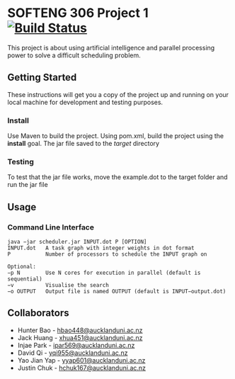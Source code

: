 # SOFTENG 306 Project 1 [![Build Status](https://travis-ci.com/hbao448/306A1.svg?token=cciKEDpQyfT6yqJyJd58&branch=master)](https://travis-ci.com/hbao448/306A1)

This project is about using artificial intelligence and parallel processing power to solve a difficult scheduling problem.

## Getting Started
These instructions will get you a copy of the project up and running on your local machine for development and testing purposes.

### Install 
Use Maven to build the project. Using pom.xml, build the project using the **install** goal. The jar file saved to the *target* directory

### Testing
To test that the jar file works, move the example.dot to the target folder and run the jar file

## Usage

### Command Line Interface
````
java −jar scheduler.jar INPUT.dot P [OPTION]
INPUT.dot   A task graph with integer weights in dot format
P           Number of processors to schedule the INPUT graph on

Optional:
−p N        Use N cores for execution in parallel (default is sequential)
−v          Visualise the search
−o OUTPUT   Output file is named OUTPUT (default is INPUT−output.dot)
````

## Collaborators
* Hunter Bao - hbao448@aucklanduni.ac.nz
* Jack Huang - xhua451@aucklanduni.ac.nz
* Injae Park - ipar569@aucklanduni.ac.nz
* David Qi - yqi955@aucklanduni.ac.nz
* Yao Jian Yap - yyap601@aucklanduni.ac.nz
* Justin Chuk - hchuk167@aucklanduni.ac.nz
